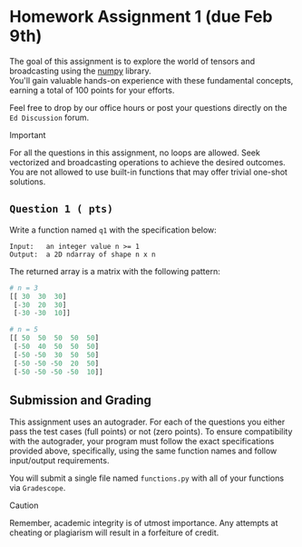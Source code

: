 # Homework Assignment 1 (due Feb 9th)

The goal of this assignment is to explore the world of tensors and 
broadcasting using the [numpy](https://numpy.org/devdocs/) library.  
You'll gain valuable hands-on experience with these fundamental concepts, 
earning a total of 100 points for your efforts.

Feel free to drop by our office hours or post your questions directly
on the `Ed Discussion` forum.

> [!IMPORTANT]
> For all the questions in this assignment, no loops are allowed.  Seek
> vectorized and broadcasting operations to achieve the desired outcomes.
> You are not allowed to use built-in functions that may offer trivial
> one-shot solutions.

## `Question 1 ( pts)`
Write a function named `q1` with the specification below:
```
Input:   an integer value n >= 1
Output:  a 2D ndarray of shape n x n
```
The returned array is a matrix with the following pattern:
```python
# n = 3
[[ 30  30  30]
 [-30  20  30]
 [-30 -30  10]]

# n = 5
[[ 50  50  50  50  50]
 [-50  40  50  50  50]
 [-50 -50  30  50  50]
 [-50 -50 -50  20  50]
 [-50 -50 -50 -50  10]]
```

## Submission and Grading
This assignment uses an autograder.  For each of the questions you either 
pass the test cases (full points) or not (zero points).  To ensure 
compatibility with the autograder, your program must follow the exact 
specifications provided above, specifically, using the same function names 
and follow input/output requirements.

You will submit a single file named `functions.py` with all of your functions
via `Gradescope`.

> [!CAUTION]
> Remember, academic integrity is of utmost importance.  Any attempts at cheating
> or plagiarism will result in a forfeiture of credit.
